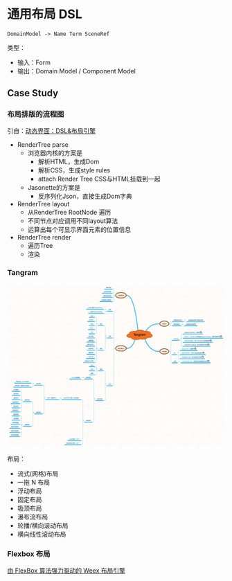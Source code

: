 # 通用布局 DSL

```
DomainModel -> Name Term SceneRef
```

类型：

 - 输入：Form
 - 输出：Domain Model / Component Model


## Case Study

### 布局排版的流程图

引自：[动态界面：DSL&布局引擎](https://awhisper.github.io/2017/05/01/DSLandLayoutEngine/)

*   RenderTree parse
    *   浏览器内核的方案是
        *   解析HTML，生成Dom
        *   解析CSS，生成style rules
        *   attach Render Tree CSS与HTML挂载到一起
    *   Jasonette的方案是
        *   反序列化Json，直接生成Dom字典
*   RenderTree layout
    *   从RenderTree RootNode 遍历
    *   不同节点对应调用不同layout算法
    *   运算出每个可显示界面元素的位置信息
*   RenderTree render
    *   遍历Tree
    *   渲染

### Tangram

![Tangram 组件](images/tangram.png)

布局：

 - 流式(网格)布局
 - 一拖 N 布局
 - 浮动布局
 - 固定布局
 - 吸顶布局
 - 瀑布流布局
 - 轮播/横向滚动布局
 - 横向线性滚动布局

### Flexbox 布局

[由 FlexBox 算法强力驱动的 Weex 布局引擎](https://www.jianshu.com/p/d085032d4788)



